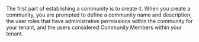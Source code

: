 The first part of establishing a community is to create it. When you create a community, you are prompted to define a community name and description, the user roles that have administrative permissions within the community for your tenant, and the users considered Community Members within your tenant.